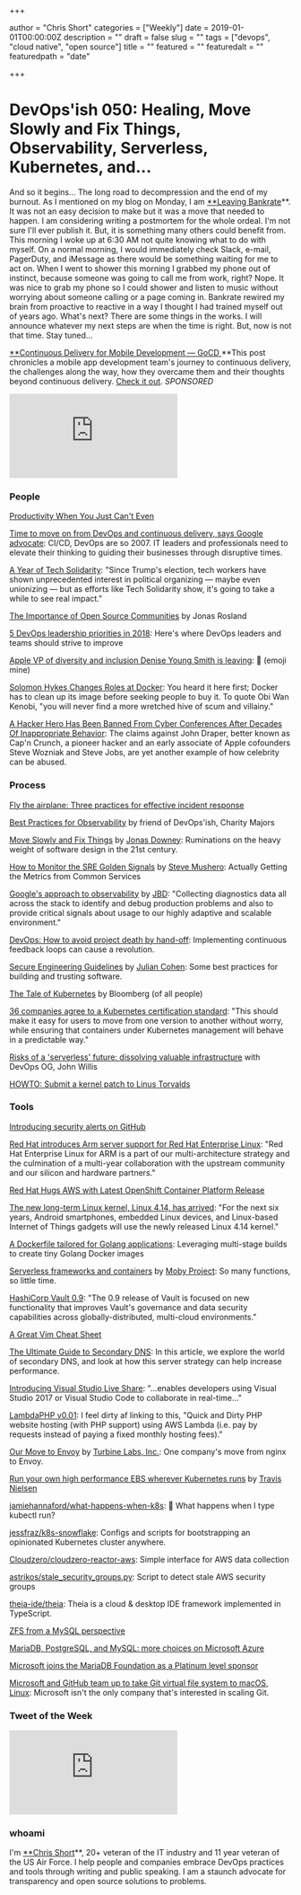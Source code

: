 +++

author = "Chris Short"
categories = ["Weekly"]
date = 2019-01-01T00:00:00Z
description = ""
draft = false
slug = ""
tags = ["devops", "cloud native", "open source"]
title = ""
featured = ""
featuredalt = ""
featuredpath = "date"

+++

# DevOps'ish 050: Healing, Move Slowly and Fix Things, Observability, Serverless, Kubernetes, and...



And so it begins... The long road to decompression and the end of my burnout. As I mentioned on my blog on Monday, I am [**Leaving Bankrate](https://chrisshort.net/leaving-bankrate/)**. It was not an easy decision to make but it was a move that needed to happen. I am considering writing a postmortem for the whole ordeal. I'm not sure I'll ever publish it. But, it is something many others could benefit from. This morning I woke up at 6:30 AM not quite knowing what to do with myself. On a normal morning, I would immediately check Slack, e-mail, PagerDuty, and iMessage as there would be something waiting for me to act on. When I went to shower this morning I grabbed my phone out of instinct, because someone was going to call me from work, right? Nope. It was nice to grab my phone so I could shower and listen to music without worrying about someone calling or a page coming in. Bankrate rewired my brain from proactive to reactive in a way I thought I had trained myself out of years ago. What's next? There are some things in the works. I will announce whatever my next steps are when the time is right. But, now is not that time. Stay tuned...

[**Continuous Delivery for Mobile Development — GoCD
](https://www.gocd.org/2017/10/31/mobile-app-continuous-delivery-gocd/?utm_campaign=cd_mobile_dev&utm_medium=email&utm_source=devopsish_newsletter&utm_content=cd_mobile_dev&utm_term=)**This post chronicles a mobile app development team's journey to continuous delivery, the challenges along the way, how they overcame them and their thoughts beyond continuous delivery. [Check it out](https://www.gocd.org/2017/10/31/mobile-app-continuous-delivery-gocd/?utm_campaign=cd_mobile_dev&utm_medium=email&utm_source=devopsish_newsletter&utm_content=cd_mobile_dev&utm_term=). *SPONSORED*

<iframe src="https://medium.com/media/239453e847b9ef7f0497228ebd71594f" frameborder=0></iframe>

### People

[Productivity When You Just Can't Even](https://superyesmore.com/0c73d6a1f086209af420c2ced442a2e8)

[Time to move on from DevOps and continuous delivery, says Google advocate](http://www.zdnet.com/article/time-to-move-on-from-devops-and-continuous-delivery-says-google-executive/): CI/CD, DevOps are so 2007. IT leaders and professionals need to elevate their thinking to guiding their businesses through disruptive times.

[A Year of Tech Solidarity](https://civichall.org/civicist/a-year-of-tech-solidarity/): "Since Trump's election, tech workers have shown unprecedented interest in political organizing — maybe even unionizing — but as efforts like Tech Solidarity show, it's going to take a while to see real impact."

[The Importance of Open Source Communities](https://blog.thecodeteam.com/2017/11/16/importance-open-source-communities/) by Jonas Rosland

[5 DevOps leadership priorities in 2018](https://enterprisersproject.com/article/2017/11/5-devops-leadership-priorities-2018): Here's where DevOps leaders and teams should strive to improve

[Apple VP of diversity and inclusion Denise Young Smith is leaving](https://techcrunch.com/2017/11/16/apple-vp-of-diversity-and-inclusion-denise-young-smith-is-leaving/): 🤬 (emoji mine)

[Solomon Hykes Changes Roles at Docker](https://thenewstack.io/solomon-hykes-changes-roles-docker/): You heard it here first; Docker has to clean up its image before seeking people to buy it. To quote Obi Wan Kenobi, "you will never find a more wretched hive of scum and villainy."

[A Hacker Hero Has Been Banned From Cyber Conferences After Decades Of Inappropriate Behavior](https://www.buzzfeed.com/kevincollier/hacker-hero-is-said-to-have-used-cyber-conferences-to?utm_term=.fu63dVV97#.rb0OP6691): The claims against John Draper, better known as Cap'n Crunch, a pioneer hacker and an early associate of Apple cofounders Steve Wozniak and Steve Jobs, are yet another example of how celebrity can be abused.

### Process

[Fly the airplane: Three practices for effective incident response](https://www.itproportal.com/features/fly-the-airplane-three-practices-for-effective-incident-response/)

[Best Practices for Observability](https://honeycomb.io/blog/2017/11/best-practices-for-observability/) by friend of DevOps'ish, Charity Majors

[Move Slowly and Fix Things](https://m.signalvnoise.com/move-slowly-and-fix-things-e5a560fd928b) by [Jonas Downey](undefined): Ruminations on the heavy weight of software design in the 21st century.

[How to Monitor the SRE Golden Signals](https://medium.com/devopslinks/how-to-monitor-the-sre-golden-signals-1391cadc7524) by [Steve Mushero](undefined): Actually Getting the Metrics from Common Services

[Google's approach to observability](https://medium.com/@rakyll/googles-approach-to-observability-frameworks-c89fc1f0e058) by [JBD](undefined): "Collecting diagnostics data all across the stack to identify and debug production problems and also to provide critical signals about usage to our highly adaptive and scalable environment."

[DevOps: How to avoid project death by hand-off](https://opensource.com/article/17/11/devops-avoiding-death-hand): Implementing continuous feedback loops can cause a revolution.

[Secure Engineering Guidelines](https://medium.com/@HockeyInJune/secure-engineering-guidelines-3b8845ac3265) by [Julian Cohen](undefined): Some best practices for building and trusting software.

[The Tale of Kubernetes](https://www.bloomberg.com/features/2017-kubernetes/) by Bloomberg (of all people)

[36 companies agree to a Kubernetes certification standard](https://techcrunch.com/2017/11/13/the-cncf-just-got-36-companies-to-agree-to-a-kubernetes-certification-standard/): "This should make it easy for users to move from one version to another without worry, while ensuring that containers under Kubernetes management will behave in a predictable way."

[Risks of a 'serverless' future: dissolving valuable infrastructure](https://siliconangle.com/blog/2017/11/08/risks-serverless-future-dissolving-valuable-infrastructure-serverlessconf/) with DevOps OG, John Willis

[HOWTO: Submit a kernel patch to Linus Torvalds](https://lkml.org/lkml/2017/11/14/184)

### Tools

[Introducing security alerts on GitHub](https://github.com/blog/2470-introducing-security-alerts-on-github)

[Red Hat introduces Arm server support for Red Hat Enterprise Linux](https://www.redhat.com/en/blog/red-hat-introduces-arm-server-support-red-hat-enterprise-linux): "Red Hat Enterprise Linux for ARM is a part of our multi-architecture strategy and the culmination of a multi-year collaboration with the upstream community and our silicon and hardware partners."

[Red Hat Hugs AWS with Latest OpenShift Container Platform Release](https://www.sdxcentral.com/articles/news/red-hat-hugs-aws-latest-openshift-container-platform-release/2017/11/)

[The new long-term Linux kernel, Linux 4.14, has arrived](http://www.zdnet.com/article/the-new-long-term-linux-kernel-linux-4-14-has-arrived/): "For the next six years, Android smartphones, embedded Linux devices, and Linux-based Internet of Things gadgets will use the newly released Linux 4.14 kernel."

[A Dockerfile tailored for Golang applications](https://ops.tips/blog/dockerfile-golang/): Leveraging multi-stage builds to create tiny Golang Docker images

[Serverless frameworks and containers](https://blog.mobyproject.org/serverless-frameworks-and-containers-df835581893b) by [Moby Project](undefined): So many functions, so little time.

[HashiCorp Vault 0.9](https://www.hashicorp.com/blog/vault-0-9): "The 0.9 release of Vault is focused on new functionality that improves Vault's governance and data security capabilities across globally-distributed, multi-cloud environments."

[A Great Vim Cheat Sheet](http://vimsheet.com/)

[The Ultimate Guide to Secondary DNS](https://dzone.com/articles/the-ultimate-guide-to-secondary-dns): In this article, we explore the world of secondary DNS, and look at how this server strategy can help increase performance.

[Introducing Visual Studio Live Share](https://code.visualstudio.com/blogs/2017/11/15/live-share): "...enables developers using Visual Studio 2017 or Visual Studio Code to collaborate in real-time..."

[LambdaPHP v0.01](https://www.lambdaphp.host/): I feel dirty af linking to this, "Quick and Dirty PHP website hosting (with PHP support) using AWS Lambda (i.e. pay by requests instead of paying a fixed monthly hosting fees)."

[Our Move to Envoy](https://blog.turbinelabs.io/our-move-to-envoy-bfeb08aa822d) by [Turbine Labs, Inc.](undefined): One company's move from nginx to Envoy.

[Run your own high performance EBS wherever Kubernetes runs](https://blog.rook.io/run-your-own-high-performance-ebs-wherever-kubernetes-runs-798a136bd808) by [Travis Nielsen](undefined)

[jamiehannaford/what-happens-when-k8s](https://github.com/jamiehannaford/what-happens-when-k8s): 🤔 What happens when I type kubectl run?

[jessfraz/k8s-snowflake](https://github.com/jessfraz/k8s-snowflake): Configs and scripts for bootstrapping an opinionated Kubernetes cluster anywhere.

[Cloudzero/cloudzero-reactor-aws](https://github.com/Cloudzero/cloudzero-reactor-aws): Simple interface for AWS data collection

[astrikos/stale_security_groups.py](https://gist.github.com/astrikos/d782c2108d4bebaabbbd1528d2c3821d): Script to detect stale AWS security groups

[theia-ide/theia](https://github.com/theia-ide/theia): Theia is a cloud & desktop IDE framework implemented in TypeScript.

[ZFS from a MySQL perspective](https://www.percona.com/blog/2017/11/15/zfs-from-a-mysql-perspective/)

[MariaDB, PostgreSQL, and MySQL: more choices on Microsoft Azure](https://azure.microsoft.com/en-us/blog/mariadb-postgresql-and-mysql-more-choices-on-microsoft-azure/)

[Microsoft joins the MariaDB Foundation as a Platinum level sponsor](https://mariadb.org/microsoft-joins-mariadb-foundation/)

[Microsoft and GitHub team up to take Git virtual file system to macOS, Linux](https://arstechnica.com/gadgets/2017/11/microsoft-and-github-team-up-to-take-git-virtual-file-system-to-macos-linux/): Microsoft isn't the only company that's interested in scaling Git.

### Tweet of the Week

<iframe src="https://medium.com/media/2303ec75c889d600e5c49292f2295e9a" frameborder=0></iframe>

### whoami

I'm [**Chris Short](https://chrisshort.net)**, 20+ veteran of the IT industry and 11 year veteran of the US Air Force. I help people and companies embrace DevOps practices and tools through writing and public speaking. I am a staunch advocate for transparency and open source solutions to problems.
